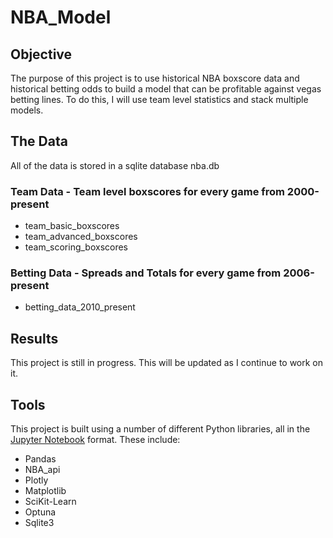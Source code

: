 # NBA_Model

## Objective
The purpose of this project is to use historical NBA boxscore data and historical betting odds to build a model that can be profitable against vegas betting lines.
To do this, I will use team level statistics and stack multiple models. 


## The Data

All of the data is stored in a sqlite database nba.db

### Team Data - Team level boxscores for every game from 2000-present 

- team_basic_boxscores
- team_advanced_boxscores
- team_scoring_boxscores

### Betting Data - Spreads and Totals for every game from 2006-present
- betting_data_2010_present


## Results
This project is still in progress. This will be updated as I continue to work on it.



## Tools

This project is built using a number of different Python libraries, all in the [Jupyter Notebook](https://jupyter.org/) format.
These include:
- Pandas
- NBA_api
- Plotly
- Matplotlib
- SciKit-Learn
- Optuna
- Sqlite3